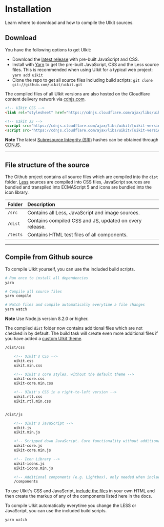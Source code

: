 # Installation

<p class="uk-text-lead">Learn where to download and how to compile the UIkit sources.</p>

## Download

You have the following options to get UIkit:

- Download the [latest release](https://github.com/uikit/uikit/releases/latest) with pre-built JavaScript and CSS.
- Install with [Yarn](https://yarnpkg.com/en/package/uikit) to get the pre-built JavaScript, CSS and the Less source files. This is recommended when using UIkit for a typical web project: ```yarn add uikit```
- Clone the repo to get all source files including build scripts: `git clone git://github.com/uikit/uikit.git`

The compiled files of all UIkit versions are also hosted on the Cloudflare content delivery network via [cdnjs.com](https://cdnjs.com/libraries/uikit).

```html
<!-- UIkit CSS -->
<link rel="stylesheet" href="https://cdnjs.cloudflare.com/ajax/libs/uikit/[uikit-version]/css/uikit.min.css" />

<!-- UIkit JS -->
<script src="https://cdnjs.cloudflare.com/ajax/libs/uikit/[uikit-version]/js/uikit.min.js"></script>
<script src="https://cdnjs.cloudflare.com/ajax/libs/uikit/[uikit-version]/js/uikit-icons.min.js"></script>
```

**Note** The latest [Subresource Integrity (SRI)](https://developer.mozilla.org/en-US/docs/Web/Security/Subresource_Integrity) hashes can be obtained through [CDNJS](https://cdnjs.com/libraries/uikit/).

***

## File structure of the source

The Github project contains all source files which are compiled into the `dist` folder. [Less](http://lesscss.org) sources are compiled into CSS files, JavaScript sources are bundled and transpiled into ECMAScript 5 and icons are bundled into the icon library.

| Folder   | Description                                             |
|:---------|:--------------------------------------------------------|
| `/src`   | Contains all Less, JavaScript and image sources.        |
| `/dist`  | Contains compiled CSS and JS, updated on every release. |
| `/tests` | Contains HTML test files of all components.             |

***

## Compile from Github source

To compile UIkit yourself, you can use the included build scripts.

```sh
# Run once to install all dependencies
yarn

# Compile all source files
yarn compile

# Watch files and compile automatically everytime a file changes
yarn watch
```

**Note** Use Node.js version 8.2.0 or higher.

The compiled `dist` folder now contains additional files which are not checked in by default. The build task will create even more additional files if you have added a [custom UIkit theme](less.md#use-included-build-process).

```html
/dist/css

    <!-- UIkit's CSS -->
    uikit.css
    uikit.min.css

    <!-- UIkit's core styles, without the default theme -->
    uikit-core.css
    uikit-core.min.css

    <!-- UIkit's CSS in a right-to-left version -->
    uikit.rtl.css
    uikit.rtl.min.css


/dist/js

    <!-- UIkit's JavaScript -->
    uikit.js
    uikit.min.js

    <!-- Stripped down JavaScript. Core functionality without additional components -->
    uikit-core.js
    uikit-core.min.js

    <!-- Icon Library -->
    uikit-icons.js
    uikit-icons.min.js

    <!-- Additional components (e.g. Lightbox), only needed when including uikit-core.js -->
    /components
```

To use UIkit's CSS and JavaScript, [include the files](introduction.md#html-markup) in your own HTML and then create the markup of any of the components listed here in the docs.

To compile UIkit automatically everytime you change the LESS or JavaScript, you can use the included build scripts.

```sh
yarn watch
```

<script>
    UIkit.util.ajax('https://getuikit.com/assets/uikit/package.json', {responseType: 'json'}).then(function (xhr) {
            UIkit.util.$$('pre').forEach(function (pre) {
                pre.innerHTML = pre.innerHTML.replace(/\[uikit-version]/g, xhr.response.version);
            });
        });
</script>

